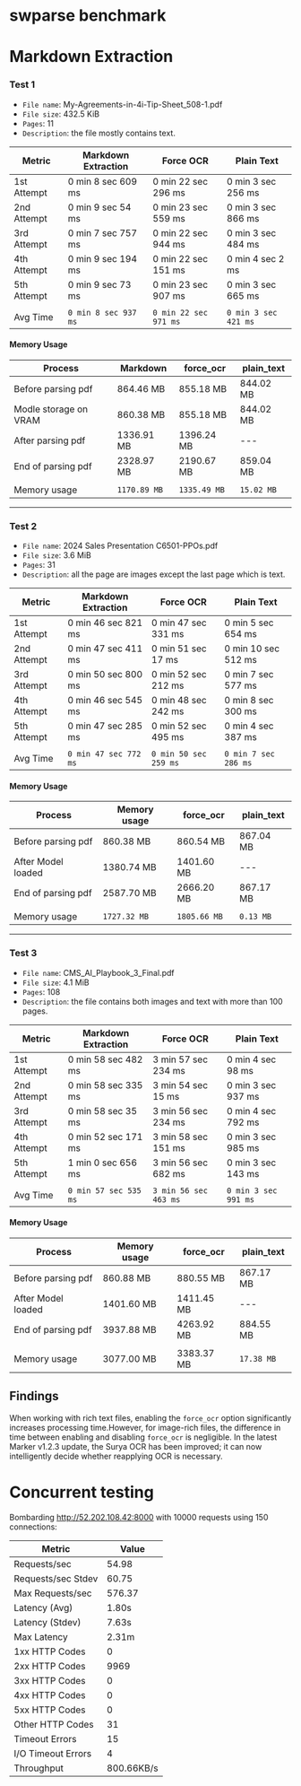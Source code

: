 # swparse benchmark

# Markdown Extraction

### Test 1

- `File name`: My-Agreements-in-4i-Tip-Sheet_508-1.pdf
- `File size`: 432.5 KiB
- `Pages`: 11
- `Description`: the file mostly contains text.


| Metric         | Markdown Extraction   |     Force OCR       |    Plain Text       | 
|----------------|-----------------------|---------------------|---------------------|
| 1st Attempt    | 0 min 8 sec 609 ms    | 0 min 22 sec 296 ms | 0 min 3 sec 256 ms  |
| 2nd Attempt    | 0 min 9 sec 54 ms     | 0 min 23 sec 559 ms | 0 min 3 sec 866 ms  |
| 3rd Attempt    | 0 min 7 sec 757 ms    | 0 min 22 sec 944 ms | 0 min 3 sec 484 ms  |
| 4th Attempt    | 0 min 9 sec 194 ms    | 0 min 22 sec 151 ms | 0 min 4 sec 2 ms    |
| 5th Attempt    | 0 min 9 sec 73 ms     | 0 min 23 sec 907 ms | 0 min 3 sec 665 ms  |
|                |                       |                     |                     |
| Avg Time       | `0 min 8 sec 937 ms`  |`0 min 22 sec 971 ms`|`0 min 3 sec 421 ms` |


#### Memory Usage 

| Process              | Markdown     | force_ocr    | plain_text |
| ---------------------| ------------ | ------------ | ---------- |
| Before parsing pdf   | 864.46 MB    | 855.18 MB    | 844.02 MB  |
| Modle storage on VRAM| 860.38 MB    | 855.18 MB    | 844.02 MB  |
| After parsing pdf    | 1336.91 MB  | 1396.24 MB   | ---        |
| End of parsing pdf   | 2328.97 MB   | 2190.67 MB   | 859.04 MB  |
|                      |              |              |            |
| Memory usage         | `1170.89 MB` | `1335.49 MB` | `15.02 MB` |

---

### Test 2

- `File name`: 2024 Sales Presentation C6501-PPOs.pdf  
- `File size`: 3.6 MiB
- `Pages`: 31
- `Description`: all the page are images except the last page which is text.

| Metric         |  Markdown Extraction  |     Force OCR        |    Plain Text       | 
|----------------|-----------------------|----------------------|---------------------|
| 1st Attempt    | 0 min 46 sec 821 ms   | 0 min 47 sec 331 ms  |0 min 5 sec 654 ms   |
| 2nd Attempt    | 0 min 47 sec 411 ms   | 0 min 51 sec 17 ms   |0 min 10 sec 512 ms  |
| 3rd Attempt    | 0 min 50 sec 800 ms   | 0 min 52 sec 212 ms  |0 min 7 sec 577 ms   |
| 4th Attempt    | 0 min 46 sec 545 ms   | 0 min 48 sec 242 ms  |0 min 8 sec 300 ms   |
| 5th Attempt    | 0 min 47 sec 285 ms   | 0 min 52 sec 495 ms  |0 min 4 sec 387 ms   |
|                |                       |                      |                     |
| Avg Time       | `0 min 47 sec 772 ms` | `0 min 50 sec 259 ms`|`0 min 7 sec 286 ms` |

#### Memory Usage 
 
| Process            | Memory usage | force_ocr    | plain_text |
| ------------------ | ------------ | ------------ | ---------- |
| Before parsing pdf | 860.38 MB    | 860.54 MB    | 867.04 MB  |
| After Model loaded | 1380.74 MB   | 1401.60 MB   | ---        |
| End of parsing pdf | 2587.70 MB   | 2666.20 MB   | 867.17 MB  |
|                    |              |              |            |
| Memory usage       | `1727.32 MB` | `1805.66 MB` | `0.13 MB`  |

---

### Test 3

- `File name`: CMS_AI_Playbook_3_Final.pdf 
- `File size`: 4.1 MiB
- `Pages`: 108
- `Description`: the file contains both images and text with more than 100 pages.

| Metric         |   Markdown Extraction       |     Force OCR        |    Plain Text       | 
|----------------|-----------------------------|----------------------|---------------------|
| 1st Attempt    | 0 min 58 sec 482 ms         | 3 min 57 sec 234 ms  |  0 min 4 sec 98 ms  |
| 2nd Attempt    | 0 min 58 sec 335 ms         | 3 min 54 sec 15 ms   |  0 min 3 sec 937 ms |
| 3rd Attempt    | 0 min 58 sec 35 ms          | 3 min 56 sec 234 ms  |  0 min 4 sec 792 ms |
| 4th Attempt    | 0 min 52 sec 171 ms         | 3 min 58 sec 151 ms  |  0 min 3 sec 985 ms |
| 5th Attempt    | 1 min 0 sec 656 ms          | 3 min 56 sec 682 ms  |  0 min 3 sec 143 ms |
|                |                             |                      |                     |
| Avg Time       | `0 min 57 sec 535 ms`       |`3 min 56 sec 463 ms` |`0 min 3 sec 991 ms` |

#### Memory Usage 

| Process            | Memory usage | force_ocr | plain_text |
| ------------------ | ------------ | --------- | ---------- |
| Before parsing pdf | 860.88 MB    |880.55 MB  | 867.17 MB  |
| After Model loaded | 1401.60 MB   |1411.45 MB |    ---     |
| End of parsing pdf | 3937.88 MB   |4263.92 MB | 884.55 MB  |
|                    |              |           |            |
| Memory usage       | 3077.00 MB   |3383.37 MB | `17.38 MB` |

## Findings

When working with rich text files, enabling the `force_ocr` option significantly increases processing time.However, for image-rich files, the difference in time between enabling and disabling `force_ocr` is negligible. In the latest Marker v1.2.3 update, the Surya OCR has been improved; it can now intelligently decide whether reapplying OCR is necessary.



# Concurrent testing

Bombarding http://52.202.108.42:8000 with 10000 requests using 150 connections:

| Metric                | Value            |
| --------------------- | ---------------- |
| Requests/sec          | 54.98            |
| Requests/sec Stdev    | 60.75            |
| Max Requests/sec      | 576.37           |
| Latency (Avg)         | 1.80s            |
| Latency (Stdev)       | 7.63s            |
| Max Latency           | 2.31m            |
| 1xx HTTP Codes        | 0                |
| 2xx HTTP Codes        | 9969             |
| 3xx HTTP Codes        | 0                |
| 4xx HTTP Codes        | 0                |
| 5xx HTTP Codes        | 0                |
| Other HTTP Codes      | 31               |
| Timeout Errors        | 15               |
| I/O Timeout Errors    | 4                |
| Throughput            | 800.66KB/s       |
